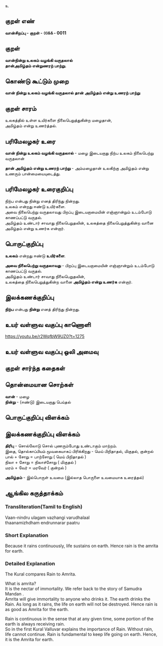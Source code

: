உ

## குறள் எண் 

**வான்சிறப்பு - குறள் - ௦௦௧௧ - 0011**

## குறள் 

**வான்நின்று உலகம் வழங்கி வருதலால்  
தான்அமிழ்தம் என்றுணரற் பாற்று.**  

## கொண்டு கூட்டும் முறை

**வான் நின்று உலகம் வழங்கி வருதலால் தான் அமிழ்தம் என்று உணரற் பாற்று**

## குறள் சாரம் 

உலகத்தில் உள்ள உயிர்களை நிலைபெறுத்துகின்ற மழைதான்,  
அமிழ்தம் என்று உணர்த்தல்.

## பரிமேலழகர் உரை

**வான் நின்று உலகம் வழங்கி வருதலால்** - மழை இடையறாது நிற்ப உலகம் நிலைபெற்று வருதலான்  

**தான் அமிழ்தம் என்று உணரற் பாற்று** - அம்மழைதான் உலகிற்கு அமிழ்தம் என்று உணரும் பான்மையையுடைத்து.  

## பரிமேலழகர் உரைகுறிப்பு   

நிற்ப என்பது நின்று எனத் திரிந்து நின்றது.  
உலகம் என்றது ஈண்டு உயிர்களை.  
அவை நிலைபெற்று வருதலாவது பிறப்பு இடையறாமையின் எஞ்ஞான்றும் உடம்போடு காணப்பட்டு வருதல்.  
அமிழ்தம் உண்டார் சாவாது நிலைபெறுதலின், உலகத்தை நிலைபெறுத்துகின்ற வானை அமிழ்தம் என்று உணர்க என்றார்.

## பொருட்குறிப்பு 

**உலகம்** என்றது ஈண்டு **உயிர்களை**.  

**அவை நிலைபெற்று வருதலாவது** - பிறப்பு இடையறாமையின் எஞ்ஞான்றும் உடம்போடு காணப்பட்டு வருதல்.  
அமிழ்தம் உண்டார் சாவாது நிலைபெறுதலின்,  
உலகத்தை நிலைபெறுத்துகின்ற வானை **அமிழ்தம் என்று உணர்க** என்றார்.

## இலக்கணக்குறிப்பு  

**நிற்ப** என்பது **நின்று** எனத் திரிந்து நின்றது.  

## உயர் வள்ளுவ வகுப்பு காணொளி

https://youtu.be/r2WqfbW9UZ0?t=1275 

## உயர் வள்ளுவ வகுப்பு ஒலி அமைவு 

 
## குறள் சார்ந்த கதைகள் 


## தொன்மையான சொற்கள்

**வான்** - மழை  
**நின்று** - (ஈண்டு) இடையறாது பெய்தல்  

## பொருட்குறிப்பு விளக்கம்


## இலக்கணக்குறிப்பு விளக்கம்

**திரிபு** - சொல்லோடு சொல் புணரும்போது உண்டாகும் மாற்றம்.  
இதை, தொல்காப்பியம் மூவகையாகப் பிரிக்கிறது - மெய் பிறிதாதல், மிகுதல், குன்றல்  
பால் + சோறு = பாற்சோறு ( மெய் பிறிதாதல் )  
நிலா + சோறு = நிலாச்சோறு ( மிகுதல் )  
மரம் + வேர் = மரவேர் ( குன்றல் )  

**அமிழ்தம்** - இல்பொருள் உவமை (இல்லாத பொருளை உவமையாக உரைத்தல்)
 
## ஆங்கில கருத்தாக்கம் 

### Transliteration(Tamil to English)  
Vaan-nindru ulagam vazhangi varudhalaal  
thaanamizhdham endrunnarar paatru  

### Short Explanation  
Because it rains continuously, life sustains on earth. Hence rain is the amrita for earth.

### Detailed Explanation 
The Kural compares Rain to Amrita.  

What is amrita?  
It is the nectar of immortality. We refer back to the story of Samudra Mandan .  
Amrita will give immortality to anyone who drinks it. The earth drinks the Rain. As long as it rains, the life on earth will not be destroyed. Hence rain is as good as Amrita for the earth.  

Rain is continuous in the sense that at any given time, some portion of the earth is always receiving rain.  
So in the first Kural Valluvar explains the importance of Rain. Without rain, life cannot continue. Rain is fundamental to keep life going on earth. Hence, it is the Amrita for earth.  
